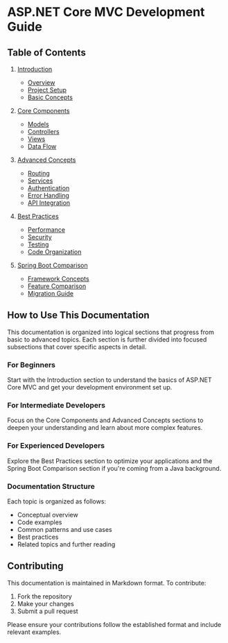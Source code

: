 # ASP.NET Core MVC Development Guide

## Table of Contents

1. [Introduction](1-Introduction/README.md)
   - [Overview](1-Introduction/01-Overview/README.md)
   - [Project Setup](1-Introduction/02-Project-Setup/README.md)
   - [Basic Concepts](1-Introduction/03-Basic-Concepts/README.md)

2. [Core Components](2-Core-Components/README.md)
   - [Models](2-Core-Components/01-Models/README.md)
   - [Controllers](2-Core-Components/02-Controllers/README.md)
   - [Views](2-Core-Components/03-Views/README.md)
   - [Data Flow](2-Core-Components/04-Data-Flow/README.md)

3. [Advanced Concepts](3-Advanced-Concepts/README.md)
   - [Routing](3-Advanced-Concepts/01-Routing/README.md)
   - [Services](3-Advanced-Concepts/02-Services/README.md)
   - [Authentication](3-Advanced-Concepts/03-Authentication/README.md)
   - [Error Handling](3-Advanced-Concepts/04-Error-Handling/README.md)
   - [API Integration](3-Advanced-Concepts/05-API-Integration/README.md)

4. [Best Practices](4-Best-Practices/README.md)
   - [Performance](4-Best-Practices/01-Performance/README.md)
   - [Security](4-Best-Practices/02-Security/README.md)
   - [Testing](4-Best-Practices/03-Testing/README.md)
   - [Code Organization](4-Best-Practices/04-Code-Organization/README.md)

5. [Spring Boot Comparison](5-Spring-Comparison/README.md)
   - [Framework Concepts](5-Spring-Comparison/01-Framework-Concepts/README.md)
   - [Feature Comparison](5-Spring-Comparison/02-Feature-Comparison/README.md)
   - [Migration Guide](5-Spring-Comparison/03-Migration-Guide/README.md)

## How to Use This Documentation

This documentation is organized into logical sections that progress from basic to advanced topics. Each section is further divided into focused subsections that cover specific aspects in detail.

### For Beginners
Start with the Introduction section to understand the basics of ASP.NET Core MVC and get your development environment set up.

### For Intermediate Developers
Focus on the Core Components and Advanced Concepts sections to deepen your understanding and learn about more complex features.

### For Experienced Developers
Explore the Best Practices section to optimize your applications and the Spring Boot Comparison section if you're coming from a Java background.

### Documentation Structure
Each topic is organized as follows:
- Conceptual overview
- Code examples
- Common patterns and use cases
- Best practices
- Related topics and further reading

## Contributing

This documentation is maintained in Markdown format. To contribute:
1. Fork the repository
2. Make your changes
3. Submit a pull request

Please ensure your contributions follow the established format and include relevant examples.